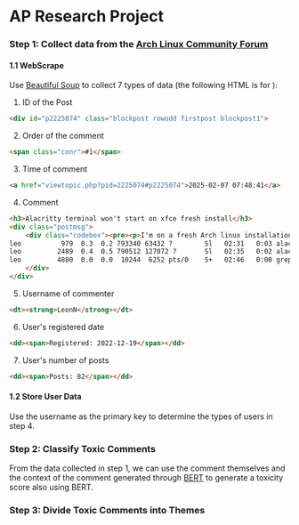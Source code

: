# AP Research Project

### Step 1: Collect data from the [Arch Linux Community Forum](https://bbs.archlinux.org/viewforum.php?id=23)
#### 1.1 WebScrape
Use [Beautiful Soup](https://pypi.org/project/beautifulsoup4/) to collect 7 types of data (the following HTML is for ):

1. ID of the Post
```html
<div id="p2225074" class="blockpost rowodd firstpost blockpost1">
```

2. Order of the comment
```html
<span class="conr">#1</span>
```

3. Time of comment
```html
<a href="viewtopic.php?pid=2225074#p2225074">2025-02-07 07:48:41</a>
```

4. Comment
```html
<h3>Alacritty terminal won't start on xfce fresh install</h3>
<div class="postmsg">
	<div class="codebox"><pre><p>I'm on a fresh Arch linux installation with xfce. I installed Alacritty to use it as main terminal, but it won't appear on screen. I say only appear because Alacritty is indeed starting. </p><code>[leo@LeoLaptop ~]$ ps aux | grep "alacritty"
leo          979  0.3  0.2 793340 63432 ?        Sl   02:31   0:03 alacritty
leo         2489  0.4  0.5 790512 127072 ?       Sl   02:35   0:02 alacritty
leo         4880  0.0  0.0  10244  6252 pts/0    S+   02:46   0:00 grep --color=auto alacritty</code></pre></div><p>When I run it from the xfce terminal, i get no output, just the process running as if alacritty appeared on the screen.</p>
	</div>
</div>
```

5. Username of commenter
```html
<dt><strong>LeonN</strong></dt>
```

6. User's registered date
```html
<dd><span>Registered: 2022-12-19</span></dd>
```

7. User's number of posts
```html
<dd><span>Posts: 82</span></dd>
```


#### 1.2 Store User Data
Use the username as the primary key to determine the types of users in step 4.

### Step 2: Classify Toxic Comments
From the data collected in step 1, we can use the comment themselves and the context of the comment generated through [BERT](https://huggingface.co/docs/transformers/en/model_doc/bert) to generate a toxicity score also using BERT.

### Step 3: Divide Toxic Comments into Themes
